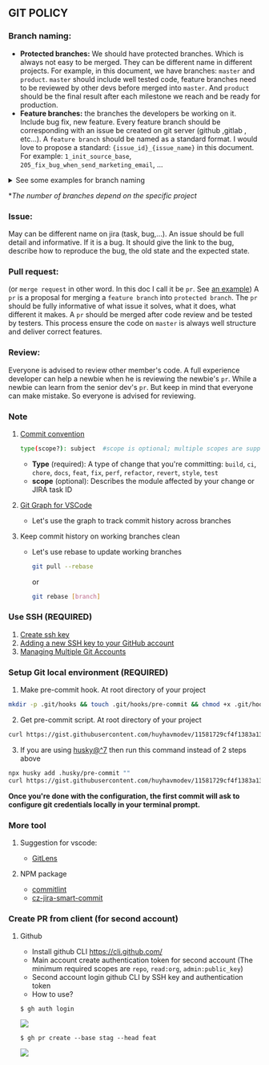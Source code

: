## GIT POLICY
### Branch naming:
- **Protected branches:** We should have protected branches.
  Which is always not easy to be merged. They can be different name in different projects.
  For example, in this document, we have branches: `master` and `product`.
  `master` should include well tested code,
  feature branches need to be reviewed by other devs before merged into `master`.
  And `product` should be the final result after each milestone we reach
  and be ready for production.
- **Feature branches:**
  the branches the developers be working on it.
  Include bug fix, new feature.
  Every feature branch should be corresponding with an issue be created on git server
  (github ,gitlab , etc...). A `feature branch` should be named as a standard format.
  I would love to propose a standard: `{issue_id}_{issue_name}` in this document.
  For example: `1_init_source_base`, `205_fix_bug_when_send_marketing_email`, ...
<details>
<summary>See some examples for branch naming</summary>
<p>

- `prod`, `release/x.x.x`, `stag`, `pre-stag`, `test`, `dev`, `feat/[tag-name]`, `bugfix/[tag-name]`, `feat/[tag-name]-stag`, `bugfix/[tag-name]-stag`, `hotfix/[tag-name]`
- `prod`: for production environment
- `release/x.x.x`: for release version
- `stag`: for staging environment
- `pre-stag`: prepare features for deployment in the `stag`
- `test`: for testing environment. Maybe called `dev` in some cases
- `dev`: whole code of project, prepare features for deployment in the `test`. Maybe called `pre-dev` in some cases
- `feat/[tag-name]` eg: `feat/auth`, `feat/user-management`, `feat/JIRA-TASK-ID`, `feat/[username]` ... for specific feature. If we have any different setting for other environment, add more suffix like that `feat/auth-stag`, `feat/[username]-stag`
- `bugfix/[tag-name]`: for fix bugs
- `hotfix/[tag-name]`: for hotfix on production enviroment (from production branch). After hotfix done, all of branches must be rebased this branch to get updated code.
</p>
</details>  

**The number of branches depend on the specific project*
### **Issue:** 
May can be different name on jira (task, bug,...).
An issue should be full detail and informative. If it is a bug.
  It should give the link to the bug, describe how to reproduce the bug,
  the old state and the expected state.
### **Pull request:** 
(or `merge request` in other word. In this doc I call it be `pr`.
  See [an example](https://github.com/decred/politeiagui/pull/2628))
  A `pr` is a proposal for merging a `feature branch` into `protected branch`.
  The `pr` should be fully informative of what issue it solves, what it does,
  what different it makes. A `pr` should be merged after code review and be tested by testers.
  This process ensure the code on `master` is always well structure and deliver correct features.
### **Review:** 
Everyone is advised to review other member's code.
  A full experience developer can help a newbie when he is reviewing the newbie's `pr`.
  While a newbie can learn from the senior dev's `pr`. But keep in mind that everyone can make mistake.
  So everyone is advised for reviewing.

### Note
1. [Commit convention](https://www.conventionalcommits.org/en/v1.0.0/#specification)

    ```bash
    type(scope?): subject  #scope is optional; multiple scopes are supported (current delimiter options: "/", "\" and ",")
    ```
    - **Type** (required): A type of change that you're committing: `build`, `ci`, `chore`, `docs`, `feat`, `fix`, `perf`, `refactor`, `revert`, `style`, `test`
    - **scope** (optional): Describes the module affected by your change or JIRA task ID

2. [Git Graph for VSCode](https://marketplace.visualstudio.com/items?itemName=mhutchie.git-graph)

    - Let's use the graph to track commit history across branches

3. Keep commit history on working branches clean

    - Let's use rebase to update working branches
        ```bash
        git pull --rebase
        ```
        or
        ```bash
        git rebase [branch]
        ```

### Use SSH (REQUIRED)
1. [Create ssh key](https://docs.github.com/en/github/authenticating-to-github/generating-a-new-ssh-key-and-adding-it-to-the-ssh-agent#generating-a-new-ssh-key)
2. [Adding a new SSH key to your GitHub account](https://docs.github.com/en/github/authenticating-to-github/adding-a-new-ssh-key-to-your-github-account)
3. [Managing Multiple Git Accounts](https://medium.com/the-andela-way/a-practical-guide-to-managing-multiple-github-accounts-8e7970c8fd46)

### Setup Git local environment (REQUIRED)
1. Make pre-commit hook. At root directory of your project
```zsh
mkdir -p .git/hooks && touch .git/hooks/pre-commit && chmod +x .git/hooks/pre-commit
```
2. Get pre-commit script. At root directory of your project
```zsh
curl https://gist.githubusercontent.com/huyhavmodev/11581729cf4f1383a136a3f4bbcc327a/raw > .git/hooks/pre-commit
```
3. If you are using [husky@^7](https://github.com/typicode/husky) then run this command instead of 2 steps above
```zsh
npx husky add .husky/pre-commit ""
curl https://gist.githubusercontent.com/huyhavmodev/11581729cf4f1383a136a3f4bbcc327a/raw > .husky/pre-commit
```
**Once you're done with the configuration, the first commit will ask to configure git credentials locally in your terminal prompt.**

### More tool
1. Suggestion for vscode: 
    - [GitLens](https://marketplace.visualstudio.com/items?itemName=eamodio.gitlens)
    
2. NPM package

    - [commitlint](https://commitlint.js.org/#/guides-local-setup)
    - [cz-jira-smart-commit](https://www.npmjs.com/package/@vmo11/cz-jira-smart-commit)
    
### Create PR from client (for second account)
1. Github
    - Install github CLI https://cli.github.com/
    - Main account create authentication token for second account (The minimum required scopes are `repo`, `read:org`, `admin:public_key`)
    - Second account login github CLI by SSH key and authentication token
    - How to use?
    ```
    $ gh auth login
    ```
    ![](https://i.imgur.com/2KFiaSW.png)

    ```
    $ gh pr create --base stag --head feat
    ```
    ![](https://i.imgur.com/OXQiLfL.png)


